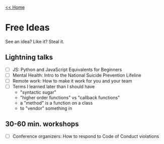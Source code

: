 [<< Home](../README.md)

# Free Ideas 

See an idea? Like it? Steal it. 

## Lightning talks 

- [ ] JS: Python and JavaScript Equivalents for Beginners 
- [ ] Mental Health: Intro to the National Suicide Prevention Lifeline 
- [ ] Remote work: How to make it work for you and your team 
- [ ] Terms I learned later than I should have 
  - "syntactic sugar"
  - "higher order functions" vs "callback functions"
  - a "method" is a function on a class
  - to "vendor" something in

## 30-60 min. workshops 

- [ ] Conference organizers: How to respond to Code of Conduct violations 
